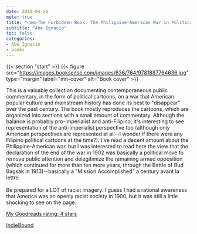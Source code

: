 ```yaml
---
date: 2019-04-26
meta: true
title: "<em>The Forbidden Book: The Philippine-American War in Political Cartoons</em>"
subtitle: "Abe Ignacio"
toc: false
categories:
- Abe Ignacio
- books
---
```


{{< section "start" >}}
{{< figure src="https://images.booksense.com/images/636/764/9781887764636.jpg" type="margin" label="mn-cover" alt="Book cover" >}}

This is a valuable collection documenting contemporaneous public commentary, in the form of political cartoons, on a war that American popular culture and mainstream history has done its best to "disappear" over the past century. The book mostly reproduces the cartoons, which are organized into sections with a small amount of commentary. Although the balance is probably pro-imperialist and anti-Filipino, it's interesting to see representation of the anti-imperialist perspective too (although only American perspectives are represented at all--I wonder if there were any Filipino political cartoons at the time?). I've read a decent amount about the Philippine-American war, but I was interested to read here the view that the declaration of the end of the war in 1902 was basically a political move to remove public attention and delegitimize the remaining armed opposition (which continued for more than ten more years, through the Battle of Bud Bagsak in 1913)--basically a "Mission Accomplished" a century avant la lettre. <br /><br />Be prepared for a LOT of racist imagery. I guess I had a rational awareness that America was an openly racist society in 1900, but it was still a little shocking to see on the page.

[My Goodreads rating: 4 stars](https://www.goodreads.com/review/show/2798555081)  

[IndieBound](https://www.indiebound.org/book/9781887764636)
